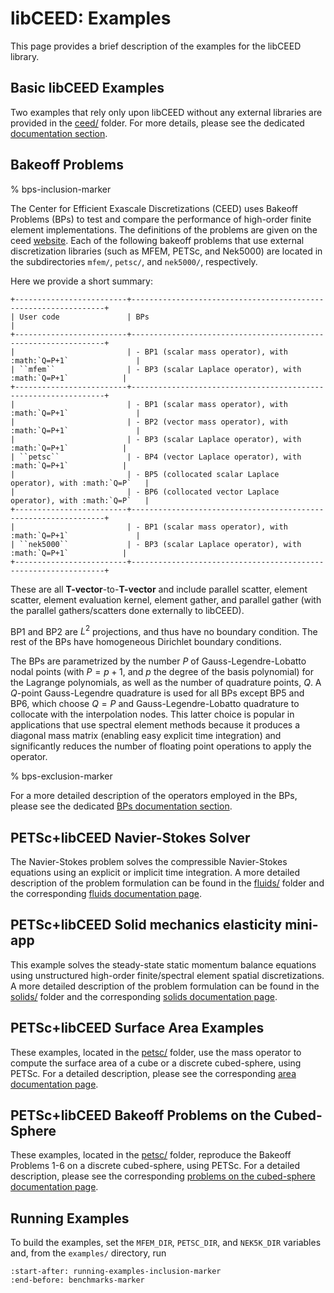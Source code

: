 # libCEED: Examples

This page provides a brief description of the examples for the libCEED
library.

## Basic libCEED Examples

Two examples that rely only upon libCEED without any external libraries are provided in the [ceed/](./ceed) folder. For more details, please see the dedicated [documentation section](https://libceed.readthedocs.io/en/latest/examples/ceed/index.html).

## Bakeoff Problems

% bps-inclusion-marker

The Center for Efficient Exascale Discretizations (CEED) uses Bakeoff Problems (BPs)
to test and compare the performance of high-order finite element implementations. The
definitions of the problems are given on the ceed
[website](https://ceed.exascaleproject.org/bps/). Each of the following bakeoff
problems that use external discretization libraries (such as MFEM, PETSc, and Nek5000)
are located in the subdirectories `mfem/`, `petsc/`, and
`nek5000/`, respectively.

Here we provide a short summary:

```{eval-rst}
+-------------------------+----------------------------------------------------------------+
| User code               | BPs                                                            |
+-------------------------+----------------------------------------------------------------+
|                         | - BP1 (scalar mass operator), with :math:`Q=P+1`               |
| ``mfem``                | - BP3 (scalar Laplace operator), with :math:`Q=P+1`            |
+-------------------------+----------------------------------------------------------------+
|                         | - BP1 (scalar mass operator), with :math:`Q=P+1`               |
|                         | - BP2 (vector mass operator), with :math:`Q=P+1`               |
|                         | - BP3 (scalar Laplace operator), with :math:`Q=P+1`            |
| ``petsc``               | - BP4 (vector Laplace operator), with :math:`Q=P+1`            |
|                         | - BP5 (collocated scalar Laplace operator), with :math:`Q=P`   |
|                         | - BP6 (collocated vector Laplace operator), with :math:`Q=P`   |
+-------------------------+----------------------------------------------------------------+
|                         | - BP1 (scalar mass operator), with :math:`Q=P+1`               |
| ``nek5000``             | - BP3 (scalar Laplace operator), with :math:`Q=P+1`            |
+-------------------------+----------------------------------------------------------------+
```

These are all **T-vector**-to-**T-vector** and include parallel scatter, element
scatter, element evaluation kernel, element gather, and parallel gather (with the
parallel gathers/scatters done externally to libCEED).

BP1 and BP2 are $L^2$ projections, and thus have no boundary condition.
The rest of the BPs have homogeneous Dirichlet boundary conditions.

The BPs are parametrized by the number $P$ of Gauss-Legendre-Lobatto nodal points
(with $P=p+1$, and $p$ the degree of the basis polynomial) for the Lagrange
polynomials, as well as the number of quadrature points, $Q$.
A $Q$-point Gauss-Legendre quadrature is used for all BPs except BP5 and BP6,
which choose $Q = P$ and Gauss-Legendre-Lobatto quadrature to collocate with the
interpolation nodes. This latter choice is popular in applications that use spectral
element methods because it produces a diagonal mass matrix (enabling easy explicit
time integration) and significantly reduces the number of floating point operations
to apply the operator.

% bps-exclusion-marker

For a more detailed description of the operators employed in the BPs, please see the dedicated [BPs documentation section](https://libceed.readthedocs.io/en/latest/examples/bps.html).

## PETSc+libCEED Navier-Stokes Solver

The Navier-Stokes problem solves the compressible Navier-Stokes
equations using an explicit or implicit time integration. A more detailed
description of the problem formulation can be found in the
[fluids/](./fluids) folder and the corresponding [fluids documentation page](https://libceed.readthedocs.io/en/latest/examples/fluids/index.html).

## PETSc+libCEED Solid mechanics elasticity mini-app

This example solves the steady-state static momentum balance equations using unstructured high-order finite/spectral element spatial discretizations. A more detailed
description of the problem formulation can be found in the
[solids/](./solids) folder and the corresponding [solids documentation page](https://libceed.readthedocs.io/en/latest/examples/solids/index.html).

## PETSc+libCEED Surface Area Examples

These examples, located in the [petsc/](./petsc) folder, use the mass operator to compute the surface area of a
cube or a discrete cubed-sphere, using PETSc. For a detailed description, please see the corresponding [area documentation page](https://libceed.readthedocs.io/en/latest/examples/petsc/index.html#area).

## PETSc+libCEED Bakeoff Problems on the Cubed-Sphere

These examples, located in the [petsc/](./petsc) folder, reproduce the Bakeoff Problems 1-6 on a discrete
cubed-sphere, using PETSc. For a detailed description, please see the corresponding [problems on the cubed-sphere documentation page](https://libceed.readthedocs.io/en/latest/examples/petsc/index.html#bakeoff-problems-on-the-cubed-sphere).

## Running Examples

To build the examples, set the `MFEM_DIR`, `PETSC_DIR`, and
`NEK5K_DIR` variables and, from the `examples/` directory, run

```{include} ../README.md
:start-after: running-examples-inclusion-marker
:end-before: benchmarks-marker
```
